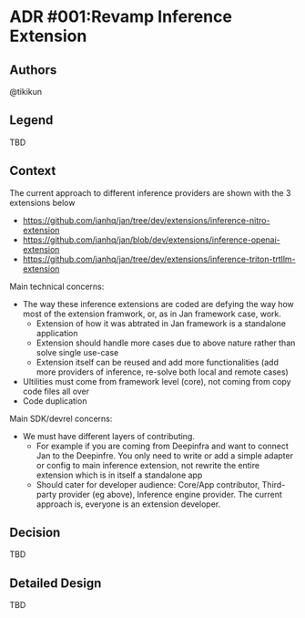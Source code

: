 # ADR #001:Revamp Inference Extension

## Authors

@tikikun

## Legend

TBD

## Context

The current approach to different inference providers are shown with the 3 extensions below
- https://github.com/janhq/jan/tree/dev/extensions/inference-nitro-extension
- https://github.com/janhq/jan/blob/dev/extensions/inference-openai-extension
- https://github.com/janhq/jan/tree/dev/extensions/inference-triton-trtllm-extension

Main technical concerns:

- The way these inference extensions are coded are defying the way how most of the extension framwork, or, as in Jan framework case, work.
  - Extension of how it was abtrated in Jan framework is a standalone application
  - Extension should handle more cases due to above nature rather than solve single use-case
  - Extension itself can be reused and add more functionalities (add more providers of inference, re-solve both local and remote cases)
- Ultilities must come from framework level (core), not coming from copy code files all over
- Code duplication

Main SDK/devrel concerns:
- We must have different layers of contributing.
  - For example if you are coming from Deepinfra and want to connect Jan to the Deepinfre. You only need to write or add a simple adapter or config to main inference extension, not rewrite the entire extension which is in itself a standalone app
  - Should cater for developer audience: Core/App contributor, Third-party provider (eg above), Inference engine provider. The current approach is, everyone is an extension developer.

## Decision

TBD

## Detailed Design

TBD
